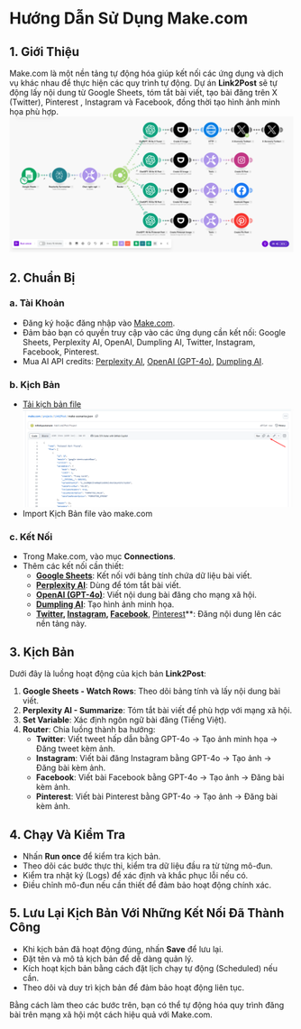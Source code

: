 # Hướng Dẫn Sử Dụng Make.com

## 1. Giới Thiệu
Make.com là một nền tảng tự động hóa giúp kết nối các ứng dụng và dịch vụ khác nhau để thực hiện các quy trình tự động. Dự án **Link2Post** sẽ tự động lấy nội dung từ Google Sheets, tóm tắt bài viết, tạo bài đăng trên X (Twitter), Pinterest , Instagram và Facebook, đồng thời tạo hình ảnh minh họa phù hợp.
![scenarios](images/scenarios.png)

## 2. Chuẩn Bị
### a. Tài Khoản
- Đăng ký hoặc đăng nhập vào [Make.com](https://www.make.com/).
- Đảm bảo bạn có quyền truy cập vào các ứng dụng cần kết nối: Google Sheets, Perplexity AI, OpenAI, Dumpling AI, Twitter, Instagram, Facebook, Pinterest.
- Mua AI API credits: [Perplexity AI](../../mua-api-key/perplexity.md), [OpenAI (GPT-4o)](../../mua-api-key/chatgpt.md), [Dumpling AI](../../mua-api-key/dumplingai.md).

### b. Kịch Bản
- [Tải kịch bản file](make-scenarios.json)
![github-dowload-file](images/github-dowload-file.png)
- Import Kịch Bản file vào make.com

### c. Kết Nối
- Trong Make.com, vào mục **Connections**.
- Thêm các kết nối cần thiết:
  - **[Google Sheets](../../ket-noi/google-sheet.md)**: Kết nối với bảng tính chứa dữ liệu bài viết.
  - **[Perplexity AI](../../ket-noi/perplexity.md)**: Dùng để tóm tắt bài viết.
  - **[OpenAI (GPT-4o)](../../ket-noi/chatgpt.md)**: Viết nội dung bài đăng cho mạng xã hội.
  - **[Dumpling AI](../../ket-noi/dumplingai.md)**: Tạo hình ảnh minh họa.
  - **[Twitter](../../ket-noi/x.md), [Instagram](../../ket-noi/instagram.md), [Facebook](../../ket-noi/facebook-page.md)**, [Pinterest](../../ket-noi/pinterest.md)**: Đăng nội dung lên các nền tảng này.

## 3. Kịch Bản
Dưới đây là luồng hoạt động của kịch bản **Link2Post**:
1. **Google Sheets - Watch Rows**: Theo dõi bảng tính và lấy nội dung bài viết.
2. **Perplexity AI - Summarize**: Tóm tắt bài viết để phù hợp với mạng xã hội.
3. **Set Variable**: Xác định ngôn ngữ bài đăng (Tiếng Việt).
4. **Router**: Chia luồng thành ba hướng:
   - **Twitter**: Viết tweet hấp dẫn bằng GPT-4o → Tạo ảnh minh họa → Đăng tweet kèm ảnh.
   - **Instagram**: Viết bài đăng Instagram bằng GPT-4o → Tạo ảnh → Đăng bài kèm ảnh.
   - **Facebook**: Viết bài Facebook bằng GPT-4o → Tạo ảnh → Đăng bài kèm ảnh.
   - **Pinterest**: Viết bài Pinterest bằng GPT-4o → Tạo ảnh → Đăng bài kèm ảnh.

## 4. Chạy Và Kiểm Tra
- Nhấn **Run once** để kiểm tra kịch bản.
- Theo dõi các bước thực thi, kiểm tra dữ liệu đầu ra từ từng mô-đun.
- Kiểm tra nhật ký (Logs) để xác định và khắc phục lỗi nếu có.
- Điều chỉnh mô-đun nếu cần thiết để đảm bảo hoạt động chính xác.

## 5. Lưu Lại Kịch Bản Với Những Kết Nối Đã Thành Công
- Khi kịch bản đã hoạt động đúng, nhấn **Save** để lưu lại.
- Đặt tên và mô tả kịch bản để dễ dàng quản lý.
- Kích hoạt kịch bản bằng cách đặt lịch chạy tự động (Scheduled) nếu cần.
- Theo dõi và duy trì kịch bản để đảm bảo hoạt động liên tục.

Bằng cách làm theo các bước trên, bạn có thể tự động hóa quy trình đăng bài trên mạng xã hội một cách hiệu quả với Make.com.